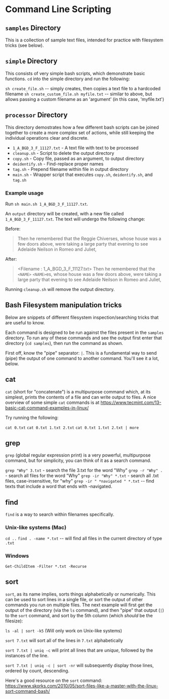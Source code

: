 # Command Line Scripting 

## `samples` Directory
This is a collection of sample text files, intended for practice with filesystem tricks (see below).

## `simple` Directory
This consists of very simple bash scripts, which demonstrate basic functions. `cd` into the simple directory and run the following:

`sh create_file.sh` -- simply creates, then copies a text file to a hardcoded filename
`sh create_custom_file.sh myfile.txt` -- similar to above, but allows passing a custom filename as an 'argument' (in this case, 'myfile.txt')


## `processor` Directory
This directory demostrates how a few different bash scripts can be joined together to create a more complex set of actions, while still keeping the individual operations clear and discrete.

- `1_A_BGD_3_F_11127.txt` - A text file with text to be processed
- `cleanup.sh` - Script to delete the output directory
- `copy.sh` - Copy file, passed as an argument, to output directory
- `deidentify.sh` - Find-replace proper names
- `tag.sh` - Prepend filename within file in output directory
- `main.sh` - Wrapper script that executes `copy.sh`, `deidentify.sh`, and `tag.sh`

### Example usage
Run `sh main.sh 1_A_BGD_3_F_11127.txt`.

An `output` directory will be created, with a new file called `1_A_BGD_3_F_11127.txt`. The text will undergo the following change:

Before:
> Then he remembered that the Reggie Chiverses, whose house was a few doors above, were taking a large party that evening to see Adelaide Neilson in Romeo and Juliet,

After:

> <Filename : 1_A_BGD_3_F_11127.txt>
Then he remembered that the `<NAME>` `<NAME>`es, whose house was a few doors above, were taking a large party that evening to see Adelaide Neilson in Romeo and Juliet,

Running `cleanup.sh` will remove the output directory.

## Bash Filesystem manipulation tricks

Below are snippets of different filesystem inspection/searching tricks that are useful to know.

Each command is designed to be run against the files present in the `samples` directory. To run any of these commands and see the output first enter that directory (`cd samples`), then run the command as shown.

First off, know the "pipe" separator: `|`. This is a fundamental way to send (pipe) the output of one command to another command. You'll see it a lot, below.

## cat
`cat` (short for "concatenate") is a multipurpose command which, at its simplest, prints the contents of a file and can write output to files. A nice overview of some simple `cat` commands is at https://www.tecmint.com/13-basic-cat-command-examples-in-linux/

Try running the following:

`cat 0.txt`
`cat 0.txt 1.txt 2.txt`
`cat 0.txt 1.txt 2.txt | more`

## grep
`grep` (global regular expression print) is a very powerful, multipurpose command, but for simplicity, you can think of it as a search command.

`grep "Why" 3.txt` - search the file 3.txt for the word "Why"
`grep -r "Why" .` - search all files for the word "Why"
`grep -ir "Why" *.txt` - search all .txt files, case-insensitive, for "why"
`grep -ir " *navigated " *.txt` -- find texts that include a word that ends with -navigated.

## find
`find` is a way to search within filenames specifically.

### Unix-like systems (Mac)
`cd ..`
`find . -name *.txt` -- will find all files in the current directory of type `.txt`

### Windows
`Get-ChildItem -Filter *.txt -Recurse`

## sort
`sort`, as its name implies, sorts things alphabetically or numerically. This can be used to sort lines in a single file, or sort the output of other commands you run on multiple files. The next example will first get the output of the directory (via the `ls` command), and then "pipe" that output (`|`) to the `sort` command, and sort by the 5th column (which *should* be the filesize):

`ls -al | sort -k5` (Will only work on Unix-like systems)

`sort 7.txt` will sort all of the lines in `7.txt` alphabetically

`sort 7.txt | uniq -c` will print all lines that are *unique*, followed by the instances of the line.

`sort 7.txt | uniq -c | sort -nr` will subsequently display those lines, ordered by count, descending.

Here's a good resource on the `sort` command: https://www.skorks.com/2010/05/sort-files-like-a-master-with-the-linux-sort-command-bash/